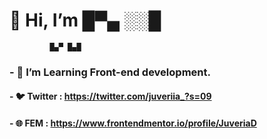 # 👋 Hi, I’m █▀▄ ░░█
             █▄▀ █▄█
### - 👀 I’m Learning Front-end development.
#### - 🐦 Twitter : https://twitter.com/juveriia_?s=09
#### - 🌐 FEM : https://www.frontendmentor.io/profile/JuveriaD

<!---
juuveria/juuveria is a ✨ special ✨ repository because its `README.md` (this file) appears on your GitHub profile.
You can click the Preview link to take a look at your changes.
--->
